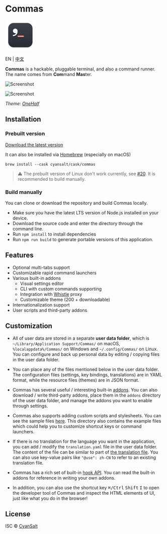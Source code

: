 # Commas

<img src="https://raw.githubusercontent.com/CyanSalt/commas/master/resources/images/icon.png" width="96">

EN | [中文](docs/README-zh.md)

**Commas** is a hackable, pluggable terminal, and also a command runner. The name comes from **Com**mand **Mas**ter.

![Screenshot](https://github.com/CyanSalt/commas/assets/5101076/1c034b43-0fed-4183-abe0-ad2077fd261b)

![Screenshot](https://github.com/CyanSalt/commas/assets/5101076/7592723f-fd56-4437-bc2f-cd49b99908cd)

*Theme: [OneHalf](https://github.com/sonph/onehalf)*

## Installation

### Prebuilt version

[Download the latest version](https://github.com/CyanSalt/commas/releases)

It can also be installed via [Homebrew](https://brew.sh/) (especially on macOS)

```shell
brew install --cask cyansalt/cask/commas
```

> ⚠️ The prebuilt version of Linux don't work currently, see [#20](https://github.com/CyanSalt/commas/issues/20). It is recommended to build manually.

### Build manually

You can clone or download the repository and build Commas locally.
  - Make sure you have the latest LTS version of Node.js installed on your device.
  - Download the source code and enter the directory through the command line.
  - Run `npm install` to install dependencies
  - Run `npm run build` to generate portable versions of this application.

## Features

- Optional multi-tabs support
- Customizable rapid command launchers
- Various built-in addons
  - Visual settings editor
  - CLI with custom commands supporting
  - Integration with [Whistle](https://github.com/avwo/whistle) proxy
  - Customizable theme (200 + downloadable)
- Internationalization support
- User scripts and third-party addons

## Customization

- All of user data are stored in a separate **user data folder**, which is `~/Library/Application Support/Commas/` on macOS, `%localappdata%/Commas/` on Windows and `~/.config/Commas/` on Linux. You can configure and back up personal data by editing / copying files in the user data folder.

- You can place any of the files mentioned below in the user data folder. The configuration files (settings, key bindings, translations) are in YAML format, while the resource files (themes) are in JSON format.

- Commas has several useful / interesting built-in [addons](https://github.com/CyanSalt/commas/tree/master/addons). You can also download / write third-party addons, place them in the `addons` directory of the user data folder, and manage the addons you want to enable through settings.

- Commas also supports adding custom scripts and stylesheets. You can see the sample files [here](https://github.com/CyanSalt/commas/tree/master/resources/examples). This directory also contains the example files which could help you to customize shortcut keys or command launchers.

- If there is no translation for the language you want in the application, you can add / modify the `translation.yaml` file in the user data folder. The content of the file can be similar to part of [the translation file](https://github.com/CyanSalt/commas/blob/master/resources/locales/zh-CN.json). You can also use key-value pairs like `"@use": zh-CN` to refer to an existing translation file.

- Commas has a rich set of built-in [hook API](https://github.com/CyanSalt/commas/tree/master/api). You can read the built-in addons for reference in writing your own addons.

- In addition, you can also use the shortcut key <kbd>&#8984;/Ctrl</kbd> <kbd>Shift</kbd> <kbd>I</kbd> to open the developer tool of Commas and inspect the HTML elements of UI, just like what you do in the browser!

## License

ISC &copy; [CyanSalt](https://github.com/CyanSalt)
